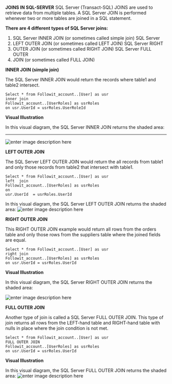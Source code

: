 ﻿
**JOINS IN SQL-SERVER**
SQL Server (Transact-SQL) JOINS are used to retrieve data from multiple tables. A SQL Server JOIN is performed whenever two or more tables are joined in a SQL statement.

**There are 4 different types of SQL Server joins:**

 1. SQL Server INNER JOIN (or sometimes called simple join) SQL Server
 2. LEFT OUTER JOIN (or sometimes called LEFT JOIN) SQL Server RIGHT
 3. OUTER JOIN (or sometimes called RIGHT JOIN) SQL Server FULL OUTER   
4. JOIN (or sometimes called FULL JOIN)


**INNER JOIN (simple join)**

The SQL Server INNER JOIN would return the records where table1 and table2 intersect.

    Select * from Followit_account..[User] as usr
    inner join 
    Followit_account..[UserRoles] as usrRoles
    on usr.UserId = usrRoles.UserRoleId
    
**Visual Illustration**

In this visual diagram, the SQL Server INNER JOIN returns the shaded area:


----------
![enter image description here](https://www.techonthenet.com/sql/images/inner_join.gif)

**LEFT OUTER JOIN**

The SQL Server LEFT OUTER JOIN would return the all records from table1 and only those records from table2 that intersect with table1.

    Select * from Followit_account..[User] as usr
    left  join 
    Followit_account..[UserRoles] as usrRoles
    on
    usr.UserId  = usrRoles.UserId

In this visual diagram, the SQL Server LEFT OUTER JOIN returns the shaded area:
![enter image description here](https://www.techonthenet.com/sql/images/left_outer_join.gif)

**RIGHT OUTER JOIN**

This RIGHT OUTER JOIN example would return all rows from the orders table and only those rows from the suppliers table where the joined fields are equal.

    Select * from Followit_account..[User] as usr
    right join 
    Followit_account..[UserRoles] as usrRoles
    on usr.UserId = usrRoles.UserId

**Visual Illustration**

In this visual diagram, the SQL Server RIGHT OUTER JOIN returns the shaded area:

![enter image description here](https://www.techonthenet.com/sql/images/right_outer_join.gif)


**FULL OUTER JOIN**

Another type of join is called a SQL Server FULL OUTER JOIN. This type of join returns all rows from the LEFT-hand table and RIGHT-hand table with nulls in place where the join condition is not met.

    Select * from Followit_account..[User] as usr
    FULL OUTER JOIN 
    Followit_account..[UserRoles] as usrRoles
    on usr.UserId = usrRoles.UserId
**Visual Illustration**

In this visual diagram, the SQL Server FULL OUTER JOIN returns the shaded area:
![enter image description here](https://www.techonthenet.com/sql/images/full_outer_join.gif)

